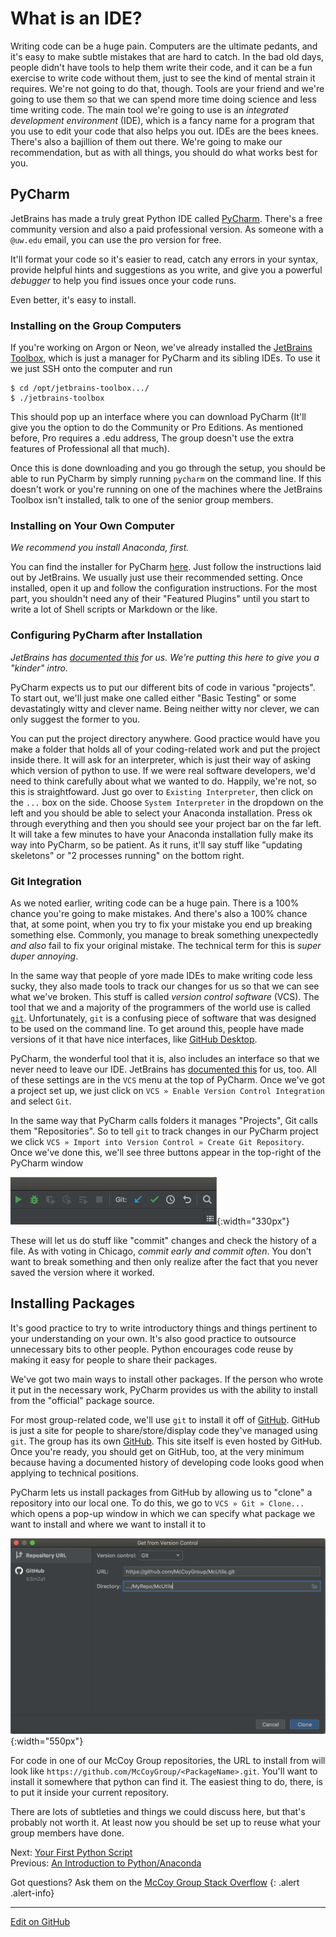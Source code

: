 # What is an IDE?

Writing code can be a huge pain. Computers are the ultimate pedants, and it's easy to make subtle mistakes that are hard to catch.
In the bad old days, people didn't have tools to help them write their code, and it can be a fun exercise to write code without them, just to see the kind of mental strain it requires.
We're not going to do that, though.
Tools are your friend and we're going to use them so that we can spend more time doing science and less time writing code.
The main tool we're going to use is an _integrated development environment_ (IDE), which is a fancy name for a program that you use to edit your code that also helps you out.
IDEs are the bees knees. There's also a bajillion of them out there.
We're going to make our recommendation, but as with all things, you should do what works best for you.

## PyCharm

JetBrains has made a truly great Python IDE called [PyCharm](https://www.jetbrains.com/pycharm/).
There's a free community version and also a paid professional version. As someone with a `@uw.edu` email, you can use the pro version for free.

It'll format your code so it's easier to read, catch any errors in your syntax, provide helpful hints and suggestions as you write, and give you a powerful _debugger_ to help you find issues once your code runs.

Even better, it's easy to install.

### Installing on the Group Computers

If you're working on Argon or Neon, we've already installed the [JetBrains Toolbox](https://www.jetbrains.com/toolbox-app/), which is just a manager for PyCharm and its sibling IDEs.
To use it we just SSH onto the computer and run

```console
$ cd /opt/jetbrains-toolbox.../
$ ./jetbrains-toolbox
```

This should pop up an interface where you can download PyCharm (It'll give you the option to do the Community or Pro Editions. As mentioned before, Pro requires a .edu address, The group doesn't use the extra features of Professional all that much).

Once this is done downloading and you go through the setup, you should be able to run PyCharm by simply running `pycharm` on the command line.
If this doesn't work or you're running on one of the machines where the JetBrains Toolbox isn't installed, talk to one of the senior group members.

### Installing on Your Own Computer

_We recommend you install Anaconda, first._

You can find the installer for PyCharm [here](https://www.jetbrains.com/pycharm/).
Just follow the instructions laid out by JetBrains. We usually just use their recommended setting.
Once installed, open it up and follow the configuration instructions.
For the most part, you shouldn't need any of their "Featured Plugins" until you start to write a lot of Shell scripts or Markdown or the like.

### Configuring PyCharm after Installation

_JetBrains has [documented this](https://www.jetbrains.com/help/pycharm/configuring-project-and-ide-settings.html) for us. We're putting this here to give you a "kinder" intro._

PyCharm expects us to put our different bits of code in various "projects".
To start out, we'll just make one called either "Basic Testing" or some devastatingly witty and clever name.
Being neither witty nor clever, we can only suggest the former to you.

You can put the project directory anywhere. Good practice would have you make a folder that holds all of your coding-related work and put the project inside there.
It will ask for an interpreter, which is just their way of asking which version of python to use.
If we were real software developers, we'd need to think carefully about what we wanted to do.
Happily, we're not, so this is straightfoward.
Just go over to `Existing Interpreter`, then click on the `...` box on the side.
Choose `System Interpreter` in the dropdown on the left and you should be able to select your Anaconda installation.
Press ok through everything and then you should see your project bar on the far left.
It will take a few minutes to have your Anaconda installation fully make its way into PyCharm, so be patient.
As it runs, it'll say stuff like  "updating skeletons" or "2 processes running" on the bottom right.

### Git Integration

As we noted earlier, writing code can be a huge pain.
There is a 100% chance you're going to make mistakes.
And there's also a 100% chance that, at some point, when you try to fix your mistake you end up breaking something else.
Commonly, you manage to break something unexpectedly _and also_ fail to fix your original mistake.
The technical term for this is _super duper annoying_.

In the same way that people of yore made IDEs to make writing code less sucky, they also made tools to track our changes for us so that we can see what we've broken. This stuff is called _version control software_ (VCS).
The tool that we and a majority of the programmers of the world use is called [`git`](https://git-scm.com/).
Unfortunately, `git` is a confusing piece of software that was designed to be used on the command line.
To get around this, people have made versions of it that have nice interfaces, like [GitHub Desktop](https://desktop.github.com/).

PyCharm, the wonderful tool that it is, also includes an interface so that we never need to leave our IDE.
JetBrains has [documented this](https://www.jetbrains.com/help/pycharm/set-up-a-git-repository.html) for us, too.
All of these settings are in the `VCS` menu at the top of PyCharm.
Once we've got a project set up, we just click on `VCS » Enable Version Control Integration` and select `Git`.

In the same way that PyCharm calls folders it manages "Projects", Git calls them "Repositories".
So to tell `git` to track changes in our PyCharm project we click `VCS » Import into Version Control » Create Git Repository`.
Once we've done this, we'll see three buttons appear in the top-right of the PyCharm window

![buttons](../img/git_buttons.png){:width="330px"}

These will let us do stuff like "commit" changes and check the history of a file.
As with voting in Chicago, _commit early and commit often_.
You don't want to break something and then only realize after the fact that you never saved the version where it worked.

## Installing Packages

It's good practice to try to write introductory things and things pertinent to your understanding on your own.
It's also good practice to outsource unnecessary bits to other people.
Python encourages code reuse by making it easy for people to share their packages.

We've got two main ways to install other packages.
If the person who wrote it put in the necessary work, PyCharm provides us with the ability to install from the "official" package source.

For most group-related code, we'll use `git` to install it off of [GitHub](https://github.com/). GitHub is just a site for people to share/store/display code they've managed using `git`.
The group has its own [GitHub](https://github.com/McCoyGroup).
This site itself is even hosted by GitHub. Once you're ready, you should get on GitHub, too, at the very minimum because having a documented history of developing code looks good when applying to technical positions.

PyCharm lets us install packages from GitHub by allowing us to "clone" a repository into our local one.
To do this, we go to `VCS » Git » Clone...` which opens a pop-up window in which we can specify what package we want to install and where we want to install it to

![git clone](../img/git_import.png){:width="550px"}

For code in one of our McCoy Group repositories, the URL to install from will look like `https://github.com/McCoyGroup/<PackageName>.git`.
You'll want to install it somewhere that python can find it.
The easiest thing to do, there, is to put it inside your current repository.

There are lots of subtleties and things we could discuss here, but that's probably not worth it.
At least now you should be set up to reuse what your group members have done.


<span class="text-muted">Next:</span>
 [Your First Python Script](FirstPythonScript.md)<br/>
<span class="text-muted">Previous:</span>
 [An Introduction to Python/Anaconda](IntroToPython.md)
 
 Got questions? Ask them on the [McCoy Group Stack Overflow](https://stackoverflow.com/c/mccoygroup/questions/ask)
{: .alert .alert-info}

---
[Edit on GitHub <i class="fab fa-github" aria-hidden="true"></i>](https://github.com/McCoyGroup/References/edit/gh-pages/McCoy%20Group%20Code%20Academy/GettingStarted/IntroToIDEs.md)
